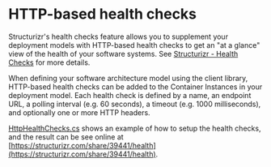 # HTTP-based health checks

Structurizr's health checks feature allows you to supplement your deployment models with HTTP-based health checks to get an "at a glance" view of the health of your software systems. See [Structurizr - Health Checks](https://structurizr.com/help/health-checks) for more details.

When defining your software architecture model using the client library, HTTP-based health checks can be added to the Container Instances in your deployment model. Each health check is defined by a name, an endpoint URL, a polling interval (e.g. 60 seconds), a timeout (e.g. 1000 milliseconds), and optionally one or more HTTP headers.

[HttpHealthChecks.cs](https://github.com/structurizr/dotnet/blob/master/AtlasEngine.Modelling.C5.Examples/HttpHealthChecks.cs) shows an example of how to setup the health checks, and the result can be see online at [https://structurizr.com/share/39441/health](https://structurizr.com/share/39441/health).